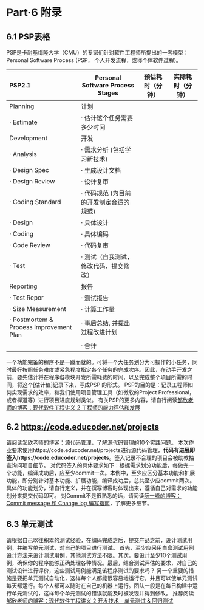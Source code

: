 

# Part·6 附录

## 6.1 PSP表格

PSP是卡耐基梅隆大学（CMU）的专家们针对软件工程师所提出的一套模型：Personal Software Process (PSP， 个人开发流程，或称个体软件过程)。

| **PSP2.1**                              | **Personal Software Process Stages**    | **预估耗时（分钟）** | **实际耗时（分钟）** |
| :-------------------------------------- | --------------------------------------- | -------------------- | -------------------- |
| Planning                                | 计划                                    |                      |                      |
| · Estimate                              | · 估计这个任务需要多少时间              |                      |                      |
| Development                             | 开发                                    |                      |                      |
| · Analysis                              | · 需求分析 (包括学习新技术)             |                      |                      |
| · Design Spec                           | · 生成设计文档                          |                      |                      |
| · Design Review                         | · 设计复审                              |                      |                      |
| · Coding Standard                       | · 代码规范 (为目前的开发制定合适的规范) |                      |                      |
| · Design                                | · 具体设计                              |                      |                      |
| · Coding                                | · 具体编码                              |                      |                      |
| · Code Review                           | · 代码复审                              |                      |                      |
| · Test                                  | · 测试（自我测试，修改代码，提交修改）  |                      |                      |
| Reporting                               | 报告                                    |                      |                      |
| · Test Repor                            | · 测试报告                              |                      |                      |
| · Size Measurement                      | · 计算工作量                            |                      |                      |
| · Postmortem & Process Improvement Plan | · 事后总结, 并提出过程改进计划          |                      |                      |
|                                         | · 合计                                  |                      |                      |

一个功能完备的程序不是一蹴而就的。可将一个大任务划分为可操作的小任务，同时最好按照任务难度或紧急程度指定各个任务的完成次序。因此，在动手开发之前，要先估计将在程序各模块开发所需耗费的时间，以及完成整个项目所需的时间，将这个[估计值]记录下来，写成PSP 的形式。
PSP的目的是：记录工程师如何实现需求的效率，和我们使用项目管理工具（如微软的Project Professional，或者禅道等）进行项目进度规划类似。
有关PSP的更多内容，请自行阅读[邹欣老师的博客：现代软件工程讲义 2 工程师的能力评估和发展](http://www.cnblogs.com/xinz/archive/2011/10/22/2220872.html)

## 6.2 https://code.educoder.net/projects

请阅读邹欣老师的博客：源代码管理，了解源代码管理的10个实践问题。
本次作业要求使用https://code.educoder.net/projects进行源代码管理，**代码有进展即签入https://code.educoder.net/projects**。签入记录不合理的项目会被助教抽查询问项目细节。
对代码签入的具体要求如下：根据需求划分功能后，每做完一个功能，编译成功后，应至少commit一次。本例中，至少应区分基本功能和扩展功能，即分别针对基本功能、扩展功能，编译成功后，总共至少应commit两次。具体的功能划分，请自行定义，并在撰写博客时体现出来，遵循自己对需求的功能划分来提交代码即可。
对Commit不是很熟悉的话，请阅读[阮一峰的博客：Commit message 和 Change log 编写指南](http://www.ruanyifeng.com/blog/2016/01/commit_message_change_log.html)，了解更多细节。

## 6.3 单元测试

请根据自己以往积累的测试经验，在编码完成之后，提交产品之前，设计测试用例，并编写单元测试，对自己的项目进行测试。
首先，至少应采用白盒测试用例设计方法来设计测试用例，其他测试方法不限。其次，要设计至少10个测试用例，确保你的程序能够正确处理各种情况。最后，结合测试评估的要求，对自己的测试设计进行评价，这些测试用例能满足该程序测试的要求吗？
另一个重要的措施是要把单元测试自动化，这样每个人都能很容易地运行它，并且可以使单元测试每天都运行。每个人都可以随时在自己的机器上运行。团队一般是在每日构建中运行单元测试的，这样每个单元测试的错误就能及时被发现并得到修改。
推荐阅读[邹欣老师的博客：现代软件工程讲义 2 开发技术 - 单元测试 & 回归测试](http://www.cnblogs.com/xinz/archive/2011/11/20/2255830.html)